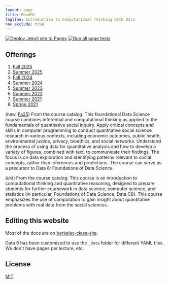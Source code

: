 ```yaml
---
layout: page
title: ReadMe
tagline: Introduction to Computational Thinking with Data
nav_exclude: true
---
```


[![Deploy Jekyll site to Pages](https://github.com/data-6-berkeley/fa25/actions/workflows/jekyll.yml/badge.svg)](https://github.com/data-6-berkeley/fa25/actions/workflows/jekyll.yml)
[![Run all page tests](https://github.com/data-6-berkeley/fa25/actions/workflows/rspec.yml/badge.svg)](https://github.com/data-6-berkeley/fa25/actions/workflows/rspec.yml)

## Offerings
1. [Fall 2025](https://data6.org/fa25/)
1. [Summer 2025](https://data6.org/su25/)
1. [Fall 2024](https://data6.org/fa24/)
1. [Summer 2024](https://data6.org/su24/)
1. [Summer 2023](https://data6.org/su23/)
1. [Summer 2022](https://data6.org/su22/)
1. [Summer 2021](http://data6.org/su21)
1. [Spring 2021](http://data94.org)

(new, [Fa25](https://classes.berkeley.edu/content/2025-fall-data-6-001-lec-001)) From the course catalog: This foundational Data Science course combines inferential and computational thinking as applied to the fundamentals of quantitative social inquiry. Apply critical concepts and skills in computer programming to conduct quantitative social science research in various contexts, including economic outcomes, public health, environmental justice, privacy, bioethics, and social networks. Understand the process of using data for quantitative analysis and how to develop a variety of figures, combined with text, to communicate their findings. The focus is on data exploration and identifying patterns relevant to social concepts, rather than inferences and predictions. The course can serve as a precursor to Data 8: Foundations of Data Science.

(old) From the course catalog: This course is an introduction to computational thinking and quantitative reasoning, designed to prepare students for further coursework in data science, computer science, and statistics (in particular, Foundations of Data Science, Data C8). This course emphasizes the use of computation to gain insight about quantitative problems with real data from the social sciences.

## Editing this website

Most of the docs are on [berkeley-class-site](https://berkeley-cdss.github.io/berkeley-class-site/).

Data 6 has been customized to use the `_data` folder for different YAML files. We don't have pages per lecture, etc.

## License

[MIT](LICENSE)

